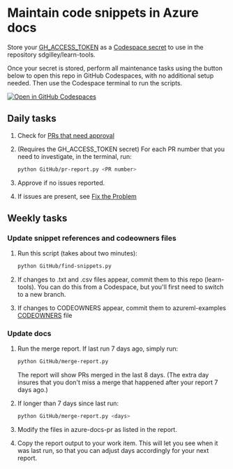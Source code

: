 # Maintain code snippets in Azure docs

Store your [GH_ACCESS_TOKEN](https://docs.github.com/en/authentication/keeping-your-account-and-data-secure/managing-your-personal-access-tokens) as a [Codespace secret](https://docs.github.com/en/codespaces/managing-your-codespaces/managing-your-account-specific-secrets-for-github-codespaces) to use in the repository sdgilley/learn-tools. 

Once your secret is stored, perform all maintenance tasks using the button below to open this repo in GitHub Codespaces, with no additional setup needed. Then use the Codespace terminal to run the scripts.

[![Open in GitHub Codespaces](https://github.com/codespaces/badge.svg)](https://codespaces.new/sdgilley/learn-tools?quickstart=1)


## Daily tasks

1. Check for [PRs that need approval](https://github.com/Azure/azureml-examples/pulls?q=is%3Apr+is%3Aopen+user-review-requested%3A%40me )

1. (Requires the GH_ACCESS_TOKEN secret) For each PR number that you need to investigate, in the terminal, run:

    ```bash
    python GitHub/pr-report.py <PR number> 
    ```

1. Approve if no issues reported.
1. If issues are present, see [Fix the Problem](https://microsoft.sharepoint.com/teams/AzureDataandAIDocsLT/_layouts/OneNote.aspx?id=%2Fteams%2FAzureDataandAIDocsLT%2FShared%20Documents%2FGeneral%2FAdvanced%20Analytics%20Tech%20Docs&wd=target%28Code%20Maintenance.one%7C2EEC86EA-36BC-4D03-A0EE-4684419BF75B%2FFix%20the%20Problem%7CF06C94CC-934D-4E05-B461-5BB56ECBE65E%2F%29)

## Weekly tasks

### Update snippet references and codeowners files

1. Run this script (takes about two minutes):

    ```bash
    python GitHub/find-snippets.py
    ```

1. If changes to .txt and .csv files appear, commit them to this repo (learn-tools). You can do this from a Codespace, but you'll first need to switch to a new branch.
1. If changes to CODEOWNERS appear, commit them to azureml-examples [CODEOWNERS](https://github.com/Azure/azureml-examples/blob/main/.github/CODEOWNERS) file

### Update docs

1. Run the merge report.  If last run 7 days ago, simply run:

    ```bash
    python GitHub/merge-report.py 
    ```

    The report will show PRs merged in the last 8 days.  (The extra day insures that you don't miss a merge that happened after your report 7 days ago.)

1. If longer than 7 days since last run:

    ```bash
    python GitHub/merge-report.py <days>
    ```

1. Modify the files in azure-docs-pr as listed in the report.
1. Copy the report output to your work item.  This will let you see when it was last run, so that you can adjust days accordingly for your next report.  
